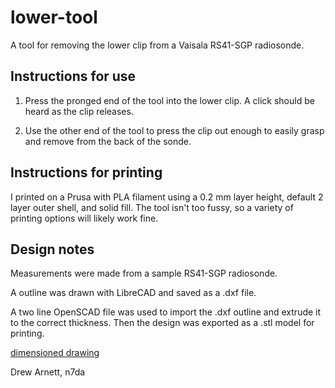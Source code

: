 # lower-tool

A tool for removing the lower clip from a Vaisala RS41-SGP radiosonde.

## Instructions for use

1.  Press the pronged end of the tool into the lower clip.  A click should be
    heard as the clip releases.

2.  Use the other end of the tool to press the clip out enough to easily grasp
    and remove from the back of the sonde.

## Instructions for printing

I printed on a Prusa with PLA filament using a 0.2 mm layer height, default 2
layer outer shell, and solid fill.  The tool isn't too fussy, so a variety of
printing options will likely work fine.

## Design notes

Measurements were made from a sample RS41-SGP radiosonde.

A outline was drawn with LibreCAD and saved as a .dxf file.

A two line OpenSCAD file was used to import the .dxf outline and extrude it to
the correct thickness.  Then the design was exported as a .stl model for
printing.

[dimensioned drawing](lower-tool.png)

Drew Arnett, n7da
